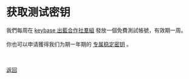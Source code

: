 # 获取测试密钥

我們每周在 <a href="https://keybase.io/team/outliners">keybase 出藍合作社羣組</a> 發放一個免費測試帳號，有效期一周。
<br><br>
你也可以申请獲得我们为期一年期的 <a href="https://wgredlong.github.io/stablekey.html">专属稳定密钥</a> 。

<br><br><a href="https://wgredlong.github.io/getkey.html">返回</a>
